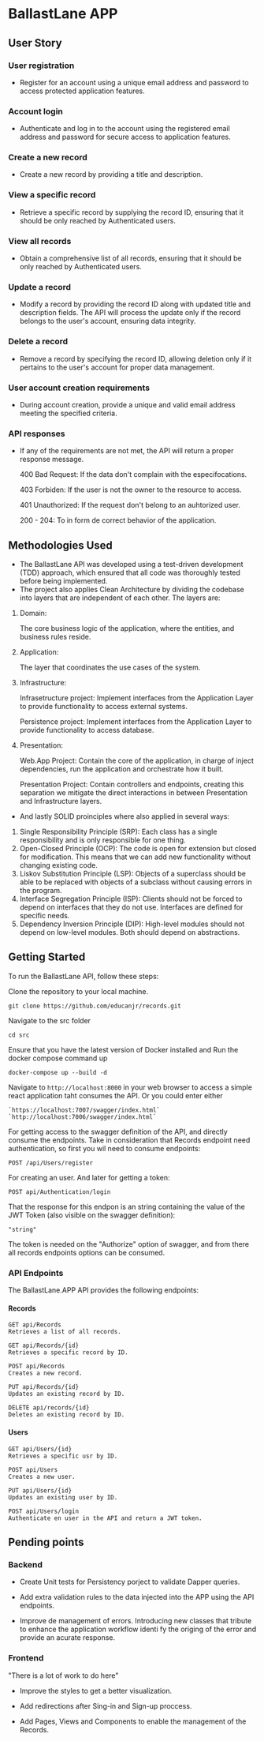 # BallastLane APP

## User Story

### User registration

* Register for an account using a unique email address and password to access protected application features.

### Account login

* Authenticate and log in to the account using the registered email address and password for secure access to application features.

### Create a new record

* Create a new record by providing a title and description.

### View a specific record

* Retrieve a specific record by supplying the record ID, ensuring that it should be only reached by Authenticated users.

### View all records

* Obtain a comprehensive list of all records, ensuring that it should be only reached by Authenticated users.

### Update a record

* Modify a record by providing the record ID along with updated title and description fields. The API will process the update only if the record belongs to the user's account, ensuring data integrity.

### Delete a record

* Remove a record by specifying the record ID, allowing deletion only if it pertains to the user's account for proper data management.

### User account creation requirements

* During account creation, provide a unique and valid email address meeting the specified criteria.

### API responses

* If any of the requirements are not met, the API will return a proper response message.

    400 Bad Request: If the data don't complain with the especifocations.

    403 Forbiden: If the user is not the owner to the resource to access.

    401 Unauthorized: If the request don't belong to an auhtorized user.

    200 - 204: To in form de correct behavior of the application.

## Methodologies Used

* The BallastLane  API was developed using a test-driven development (TDD) approach, which ensured that all code was thoroughly tested before being implemented.
* The project also applies Clean Architecture by dividing the codebase into layers that are independent of each other. The layers are:

1. Domain:

    The core business logic of the application, where the entities, and business rules reside.

2. Application:

    The layer that coordinates the use cases of the system.

3. Infrastructure:

    Infrasetructure project: Implement interfaces from the Application Layer to provide functionality to access external systems.

    Persistence project: Implement interfaces from the Application Layer to provide functionality to access database.

4. Presentation:

    Web.App Project: Contain the core of the application, in charge of inject dependencies, run the application and orchestrate how it built.

    Presentation Project: Contain controllers and endpoints, creating this separation we mitigate the direct interactions in between Presentation and Infrastructure layers.

* And lastly SOLID proinciples where also applied in several ways:

1. Single Responsibility Principle (SRP): Each class has a single responsibility and is only responsible for one thing.
2. Open-Closed Principle (OCP): The code is open for extension but closed for modification. This means that we can add new functionality without changing existing code.
3. Liskov Substitution Principle (LSP): Objects of a superclass should be able to be replaced with objects of a subclass without causing errors in the program.
4. Interface Segregation Principle (ISP): Clients should not be forced to depend on interfaces that they do not use. Interfaces are defined for specific needs.
5. Dependency Inversion Principle (DIP): High-level modules should not depend on low-level modules. Both should depend on abstractions.

## Getting Started

To run the BallastLane  API, follow these steps:

Clone the repository to your local machine.

    git clone https://github.com/educanjr/records.git

Navigate to the src folder

    cd src

Ensure that you have the latest version of Docker installed and Run the docker compose command up  

    docker-compose up --build -d

Navigate to `http://localhost:8000` in your web browser to access a simple react application taht consumes the API.
Or you could enter either

    `https://localhost:7007/swagger/index.html`
    `http://localhost:7006/swagger/index.html`

For getting access to the swagger definition of the API, and directly consume the endpoints. Take in consideration that Records endpoint need authentication, so first you wil need to consume endpoints:

    POST /api/Users/register

For creating an user. And later for getting a token:

    POST api/Authentication/login

That the response for this endpon is an string containing the value of the JWT Token (also visible on the swagger definition):

    "string"

The token is needed on the "Authorize" option of swagger, and from there all records endpoints options can be consumed.

### API Endpoints

The BallastLane.APP API provides the following endpoints:

#### Records

```
GET api/Records
Retrieves a list of all records.

GET api/Records/{id}
Retrieves a specific record by ID.

POST api/Records
Creates a new record.

PUT api/Records/{id}
Updates an existing record by ID.

DELETE api/records/{id}
Deletes an existing record by ID.
```

#### Users

```
GET api/Users/{id}
Retrieves a specific usr by ID.

POST api/Users
Creates a new user.

PUT api/Users/{id}
Updates an existing user by ID.

POST api/Users/login
Authenticate en user in the API and return a JWT token.
```

## Pending points

### Backend

* Create Unit tests for Persistency porject to validate Dapper queries.

* Add extra validation rules to the data injected into the APP using the API endpoints.

* Improve de management of errors. Introducing new classes that tribute to enhance the application workflow identi fy the origing of the error and provide an acurate response.

### Frontend

"There is a lot of work to do here"

* Improve the styles to get a better visualization.

* Add redirections after Sing-in and Sign-up proccess.

* Add Pages, Views and Components to enable the management of the Records.
